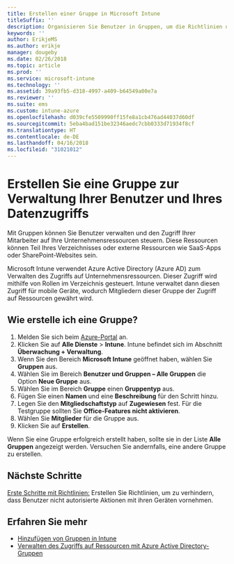 ```yaml
---
title: Erstellen einer Gruppe in Microsoft Intune
titleSuffix: ''
description: Organisieren Sie Benutzer in Gruppen, um die Richtlinien und Apps leichter zu verwalten, auf die sie zugreifen können.
keywords: ''
author: ErikjeMS
ms.author: erikje
manager: dougeby
ms.date: 02/26/2018
ms.topic: article
ms.prod: ''
ms.service: microsoft-intune
ms.technology: ''
ms.assetid: 39a93fb5-d318-4997-a409-b64549a00e7a
ms.reviewer: ''
ms.suite: ems
ms.custom: intune-azure
ms.openlocfilehash: d039cfe5509990ff15fe8a1cb476ad44037d60df
ms.sourcegitcommit: 5eba4bad151be32346aedc7cbb0333d71934f8cf
ms.translationtype: HT
ms.contentlocale: de-DE
ms.lasthandoff: 04/16/2018
ms.locfileid: "31021012"
---
```

# <a name="create-a-group-to-manage-your-users-and-data-access"></a>Erstellen Sie eine Gruppe zur Verwaltung Ihrer Benutzer und Ihres Datenzugriffs

Mit Gruppen können Sie Benutzer verwalten und den Zugriff Ihrer Mitarbeiter auf Ihre Unternehmensressourcen steuern. Diese Ressourcen können Teil Ihres Verzeichnisses oder externe Ressourcen wie SaaS-Apps oder SharePoint-Websites sein.

Microsoft Intune verwendet Azure Active Directory (Azure AD) zum Verwalten des Zugriffs auf Unternehmensressourcen. Dieser Zugriff wird mithilfe von Rollen im Verzeichnis gesteuert. Intune verwaltet dann diesen Zugriff für mobile Geräte, wodurch Mitgliedern dieser Gruppe der Zugriff auf Ressourcen gewährt wird.

## <a name="how-do-i-create-a-group"></a>Wie erstelle ich eine Gruppe?

1. Melden Sie sich beim [Azure-Portal](https://portal.azure.com) an.
2. Klicken Sie auf **Alle Dienste** > **Intune**. Intune befindet sich im Abschnitt **Überwachung + Verwaltung**.
3. Wenn Sie den Bereich **Microsoft Intune** geöffnet haben, wählen Sie **Gruppen** aus.
4. Wählen Sie im Bereich **Benutzer und Gruppen – Alle Gruppen** die Option **Neue Gruppe** aus.
5. Wählen Sie im Bereich **Gruppe** einen **Gruppentyp** aus.
5. Fügen Sie einen **Namen** und eine **Beschreibung** für den Schritt hinzu.
6. Legen Sie den **Mitgliedschaftstyp** auf **Zugewiesen** fest. Für die Testgruppe sollten Sie **Office-Features nicht aktivieren**.
7. Wählen Sie **Mitglieder** für die Gruppe aus.
7. Klicken Sie auf **Erstellen**.

Wenn Sie eine Gruppe erfolgreich erstellt haben, sollte sie in der Liste **Alle Gruppen** angezeigt werden. Versuchen Sie andernfalls, eine andere Gruppe zu erstellen.

## <a name="next-steps"></a>Nächste Schritte

[Erste Schritte mit Richtlinien:](get-started-policies.md) Erstellen Sie Richtlinien, um zu verhindern, dass Benutzer nicht autorisierte Aktionen mit ihren Geräten vornehmen.

## <a name="learn-more"></a>Erfahren Sie mehr

* [Hinzufügen von Gruppen in Intune](groups-add.md)
* [Verwalten des Zugriffs auf Ressourcen mit Azure Active Directory-Gruppen](https://docs.microsoft.com/azure/active-directory/active-directory-manage-groups)
